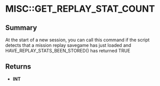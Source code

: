 # MISC::GET_REPLAY_STAT_COUNT

## Summary
At the start of a new session, you can call this command if the script detects that a mission replay savegame has just loaded and HAVE_REPLAY_STATS_BEEN_STORED() has returned TRUE

## Returns
* **INT**